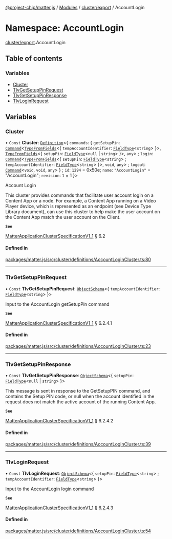 [@project-chip/matter.js](../README.md) / [Modules](../modules.md) / [cluster/export](cluster_export.md) / AccountLogin

# Namespace: AccountLogin

[cluster/export](cluster_export.md).AccountLogin

## Table of contents

### Variables

- [Cluster](cluster_export.AccountLogin.md#cluster)
- [TlvGetSetupPinRequest](cluster_export.AccountLogin.md#tlvgetsetuppinrequest)
- [TlvGetSetupPinResponse](cluster_export.AccountLogin.md#tlvgetsetuppinresponse)
- [TlvLoginRequest](cluster_export.AccountLogin.md#tlvloginrequest)

## Variables

### Cluster

• `Const` **Cluster**: [`Definition`](cluster_export.ClusterFactory.md#definition)\<\{ `commands`: \{ `getSetupPin`: [`Command`](../interfaces/cluster_export.Command.md)\<[`TypeFromFields`](tlv_export.md#typefromfields)\<\{ `tempAccountIdentifier`: [`FieldType`](../interfaces/tlv_export.FieldType.md)\<`string`\>  }\>, [`TypeFromFields`](tlv_export.md#typefromfields)\<\{ `setupPin`: [`FieldType`](../interfaces/tlv_export.FieldType.md)\<``null`` \| `string`\>  }\>, `any`\> ; `login`: [`Command`](../interfaces/cluster_export.Command.md)\<[`TypeFromFields`](tlv_export.md#typefromfields)\<\{ `setupPin`: [`FieldType`](../interfaces/tlv_export.FieldType.md)\<`string`\> ; `tempAccountIdentifier`: [`FieldType`](../interfaces/tlv_export.FieldType.md)\<`string`\>  }\>, `void`, `any`\> ; `logout`: [`Command`](../interfaces/cluster_export.Command.md)\<`void`, `void`, `any`\>  } ; `id`: ``1294`` = 0x50e; `name`: ``"AccountLogin"`` = "AccountLogin"; `revision`: ``1`` = 1 }\>

Account Login

This cluster provides commands that facilitate user account login on a Content App or a node. For example, a
Content App running on a Video Player device, which is represented as an endpoint (see Device Type Library
document), can use this cluster to help make the user account on the Content App match the user account on the
Client.

**`See`**

[MatterApplicationClusterSpecificationV1_1](../interfaces/spec_export.MatterApplicationClusterSpecificationV1_1.md) § 6.2

#### Defined in

[packages/matter.js/src/cluster/definitions/AccountLoginCluster.ts:80](https://github.com/project-chip/matter.js/blob/c15b1068/packages/matter.js/src/cluster/definitions/AccountLoginCluster.ts#L80)

___

### TlvGetSetupPinRequest

• `Const` **TlvGetSetupPinRequest**: [`ObjectSchema`](../classes/tlv_export.ObjectSchema.md)\<\{ `tempAccountIdentifier`: [`FieldType`](../interfaces/tlv_export.FieldType.md)\<`string`\>  }\>

Input to the AccountLogin getSetupPin command

**`See`**

[MatterApplicationClusterSpecificationV1_1](../interfaces/spec_export.MatterApplicationClusterSpecificationV1_1.md) § 6.2.4.1

#### Defined in

[packages/matter.js/src/cluster/definitions/AccountLoginCluster.ts:23](https://github.com/project-chip/matter.js/blob/c15b1068/packages/matter.js/src/cluster/definitions/AccountLoginCluster.ts#L23)

___

### TlvGetSetupPinResponse

• `Const` **TlvGetSetupPinResponse**: [`ObjectSchema`](../classes/tlv_export.ObjectSchema.md)\<\{ `setupPin`: [`FieldType`](../interfaces/tlv_export.FieldType.md)\<``null`` \| `string`\>  }\>

This message is sent in response to the GetSetupPIN command, and contains the Setup PIN code, or null when the
account identified in the request does not match the active account of the running Content App.

**`See`**

[MatterApplicationClusterSpecificationV1_1](../interfaces/spec_export.MatterApplicationClusterSpecificationV1_1.md) § 6.2.4.2

#### Defined in

[packages/matter.js/src/cluster/definitions/AccountLoginCluster.ts:39](https://github.com/project-chip/matter.js/blob/c15b1068/packages/matter.js/src/cluster/definitions/AccountLoginCluster.ts#L39)

___

### TlvLoginRequest

• `Const` **TlvLoginRequest**: [`ObjectSchema`](../classes/tlv_export.ObjectSchema.md)\<\{ `setupPin`: [`FieldType`](../interfaces/tlv_export.FieldType.md)\<`string`\> ; `tempAccountIdentifier`: [`FieldType`](../interfaces/tlv_export.FieldType.md)\<`string`\>  }\>

Input to the AccountLogin login command

**`See`**

[MatterApplicationClusterSpecificationV1_1](../interfaces/spec_export.MatterApplicationClusterSpecificationV1_1.md) § 6.2.4.3

#### Defined in

[packages/matter.js/src/cluster/definitions/AccountLoginCluster.ts:54](https://github.com/project-chip/matter.js/blob/c15b1068/packages/matter.js/src/cluster/definitions/AccountLoginCluster.ts#L54)
